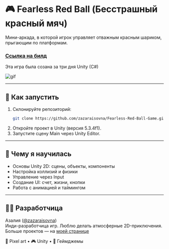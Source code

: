 # 🎮 Fearless Red Ball (Бесстрашный красный мяч)

Мини-аркада, в которой игрок управляет отважным красным шариком, прыгающим по платформам.
### [Ссылка на билд](https://zaza.itch.io/fearless-red-ball)
Эта игра была созана за три дня Unity (C#)

![gif](https://github.com/zazaraisovna/challenge3/blob/master/zaza_challenge_3_wsgames_small.gif)

---

## 🚀 Как запустить

1. Склонируйте репозиторий:
   ```bash
   git clone https://github.com/zazaraisovna/Fearless-Red-Ball-Game.git
   ```
2. Откройте проект в Unity (версия 5.3.4f1).
3. Запустите сцену Main через Unity Editor.

---

## 🧠 Чему я научилась

- Основы Unity 2D: сцены, объекты, компоненты
- Настройка коллизий и физики
- Управление через Input
- Создание UI: счет, жизни, кнопки
- Работа с анимацией и таймингом

---

## 👩‍💻 Разработчица

Азалия ([@zazaraisovna](https://github.com/zazaraisovna))  
Инди-разработчица игр. Люблю делать атмосферные 2D-приключения.  
Больше проектов — на [моей странице](https://github.com/zazaraisovna)

🎨 Pixel art • 🎮 Unity • 🧪 Геймджемы
